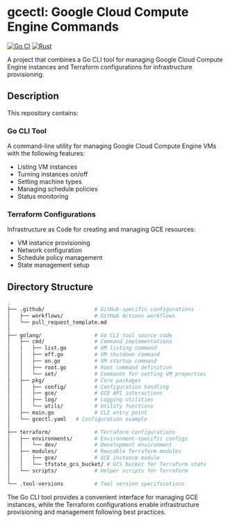 # gcectl: Google Cloud Compute Engine Commands

[![Go CI](https://github.com/haru-256/gcectl/actions/workflows/go.yml/badge.svg)](https://github.com/haru-256/gcectl/actions/workflows/go.yml)
[![Rust](https://github.com/haru-256/gcectl/actions/workflows/rust.yml/badge.svg)](https://github.com/haru-256/gcectl/actions/workflows/rust.yml)

A project that combines a Go CLI tool for managing Google Cloud Compute Engine instances and Terraform configurations for infrastructure provisioning.

## Description

This repository contains:

### Go CLI Tool

A command-line utility for managing Google Cloud Compute Engine VMs with the following features:

* Listing VM instances
* Turning instances on/off
* Setting machine types
* Managing schedule policies
* Status monitoring

### Terraform Configurations

Infrastructure as Code for creating and managing GCE resources:

* VM instance provisioning
* Network configuration
* Schedule policy management
* State management setup

## Directory Structure

```sh
.
├── .github/                # GitHub-specific configurations
│   ├── workflows/          # GitHub Actions workflows
│   └── pull_request_template.md
│
├── golang/                 # Go CLI tool source code
│   ├── cmd/                # Command implementations
│   │   ├── list.go         # VM listing command
│   │   ├── off.go          # VM shutdown command
│   │   ├── on.go           # VM startup command
│   │   ├── root.go         # Root command definition
│   │   └── set/            # Commands for setting VM properties
│   ├── pkg/                # Core packages
│   │   ├── config/         # Configuration handling
│   │   ├── gce/            # GCE API interactions
│   │   ├── log/            # Logging utilities
│   │   └── utils/          # Utility functions
│   ├── main.go             # CLI entry point
│   └── gcectl.yaml   # Configuration example
│
├── terraform/              # Terraform configurations
│   ├── environments/       # Environment-specific configs
│   │   └── dev/            # Development environment
│   ├── modules/            # Reusable Terraform modules
│   │   ├── gce/            # GCE instance module
│   │   └── tfstate_gcs_bucket/ # GCS bucket for Terraform state
│   └── scripts/            # Helper scripts for Terraform
│
└── .tool-versions          # Tool version specifications
```

The Go CLI tool provides a convenient interface for managing GCE instances, while the Terraform configurations enable infrastructure provisioning and management following best practices.
